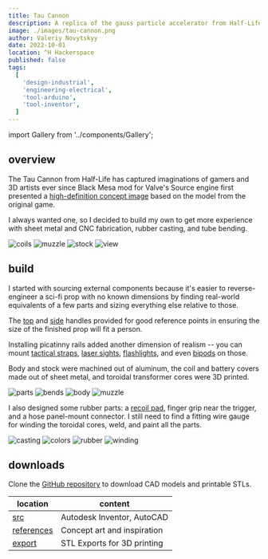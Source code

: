 ```yaml
---
title: Tau Cannon
description: A replica of the gauss particle accelerator from Half-Life 1 game
image: ./images/tau-cannon.png
author: Valeriy Novytskyy
date: 2022-10-01
location: ^H Hackerspace
published: false
tags:
  [
    'design-industrial',
    'engineering-electrical',
    'tool-arduino',
    'tool-inventor',
  ]
---
```


import Gallery from '../components/Gallery';

## overview

The Tau Cannon from Half-Life has captured imaginations of gamers and 3D artists ever since Black Mesa mod for Valve's Source engine first presented a [high-definition concept image](https://steamuserimages-a.akamaihd.net/ugc/1664606477131939319/8DF7F5E523E55435A730B38C35BE2B0A11D14E02/?imw=5000&imh=5000&ima=fit&impolicy=Letterbox&imcolor=%23000000&letterbox=false) based on the model from the original game.

I always wanted one, so I decided to build my own to get more experience with sheet metal and CNC fabrication, rubber casting, and tube bending.

<Gallery>
  <img alt="coils" src="./images/tau-cad01.jpg"/>
  <img alt="muzzle" src="./images/tau-cad02.jpg"/>
  <img alt="stock" src="./images/tau-cad03.jpg"/>
  <img alt="view" src="./images/tau-cad04.jpg"/>
</Gallery>

## build

I started with sourcing external components because it's easier to reverse-engineer a sci-fi prop with no known dimensions by finding real-world equivalents of a few parts and sizing everything else relative to those.

The [top](https://www.amazon.com/SMALLRIG-Handle-Anti-Off-Designed-Adapter/dp/B07BT7XXN9) and [side](https://marksalecenter.com/product/supeirxiu-quick-connect-handle-for-hand-guard-can-be-tilted-to-5-non-slip-and-scratch-resistant-positionsblack/) handles  provided for good reference points in ensuring the size of the finished prop will fit a person.

Installing picatinny rails added another dimension of realism -- you can mount [tactical straps](https://www.amazon.com/dp/B08RF1LJDT), [laser sights](https://www.amazon.com/EZshoot-Tactical-Picatinny-Magnetic-Rechargeable/dp/B09TB3W5LD), [flashlights](https://www.amazon.com/Feyachi-FL11-MB-Tactical-Flashlight-Picatinny/dp/B09MW4HV72), and even [bipods](https://www.amazon.com/CVLIFE-Tactical-Adjustable-Release-Picatinny/dp/B01N43IPLF) on those.

Body and stock were machined out of aluminum, the coil and battery covers made out of sheet metal, and toroidal transformer cores were 3D printed.

<Gallery>
  <img alt="parts" src="./images/tau-parts01.jpg"/>
  <img alt="bends" src="./images/tau-parts02.jpg"/>
  <img alt="body" src="./images/tau-parts03.jpg"/>
  <img alt="muzzle" src="./images/tau-parts04.jpg"/>
</Gallery>

I also designed some rubber parts: a [recoil pad](https://www.amazon.com/s?k=rubber+recoil+pad+AR-15&i=sporting), finger grip near the trigger, and a hose panel-mount connector. I still need to find a fitting wire gauge for winding the toroidal cores, weld, and paint all the parts.

<Gallery>
  <img alt="casting" src="./images/tau-cast.jpg"/>
  <img alt="colors" src="./images/tau-rubber1.jpg"/>
  <img alt="rubber" src="./images/tau-rubber2.jpg"/>
  <img alt="winding" src="./images/tau-winding.jpg"/>
</Gallery>

## downloads

Clone the [GitHub repository](https://github.com/01binary/tau) to download CAD models and printable STLs.

| location                                                                          | content                     |
| --------------------------------------------------------------------------------- | --------------------------- |
| [src](https://github.com/01binary/tau/tree/master/src)                            | Autodesk Inventor, AutoCAD  |
| [references](https://github.com/01binary/tau/tree/master/references)              | Concept art and inspiration |
| [export](https://github.com/01binary/tau/tree/master/export)                      | STL Exports for 3D printing |
